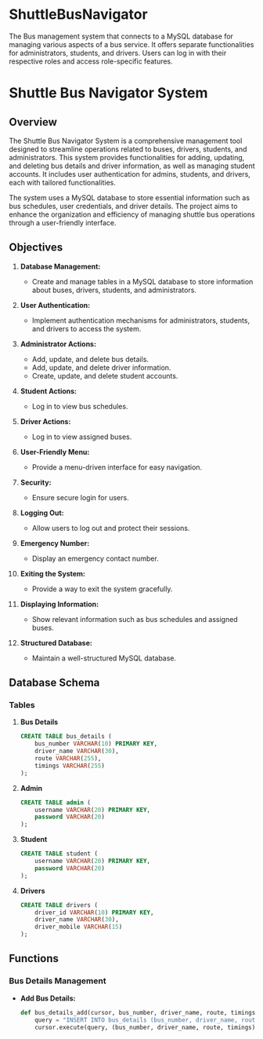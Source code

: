 # ShuttleBusNavigator
The Bus management system that connects to a MySQL database for managing various aspects of a bus service. It offers separate functionalities for administrators, students, and drivers. Users can log in with their respective roles and access role-specific features.



# Shuttle Bus Navigator System

## Overview

The Shuttle Bus Navigator System is a comprehensive management tool designed to streamline operations related to buses, drivers, students, and administrators. This system provides functionalities for adding, updating, and deleting bus details and driver information, as well as managing student accounts. It includes user authentication for admins, students, and drivers, each with tailored functionalities.

The system uses a MySQL database to store essential information such as bus schedules, user credentials, and driver details. The project aims to enhance the organization and efficiency of managing shuttle bus operations through a user-friendly interface.

## Objectives

1. **Database Management:**
   - Create and manage tables in a MySQL database to store information about buses, drivers, students, and administrators.

2. **User Authentication:**
   - Implement authentication mechanisms for administrators, students, and drivers to access the system.

3. **Administrator Actions:**
   - Add, update, and delete bus details.
   - Add, update, and delete driver information.
   - Create, update, and delete student accounts.

4. **Student Actions:**
   - Log in to view bus schedules.

5. **Driver Actions:**
   - Log in to view assigned buses.

6. **User-Friendly Menu:**
   - Provide a menu-driven interface for easy navigation.

7. **Security:**
   - Ensure secure login for users.

8. **Logging Out:**
   - Allow users to log out and protect their sessions.

9. **Emergency Number:**
   - Display an emergency contact number.

10. **Exiting the System:**
    - Provide a way to exit the system gracefully.

11. **Displaying Information:**
    - Show relevant information such as bus schedules and assigned buses.

12. **Structured Database:**
    - Maintain a well-structured MySQL database.

## Database Schema

### Tables

1. **Bus Details**

    ```sql
    CREATE TABLE bus_details (
        bus_number VARCHAR(10) PRIMARY KEY,
        driver_name VARCHAR(30),
        route VARCHAR(255),
        timings VARCHAR(255)
    );
    ```

2. **Admin**

    ```sql
    CREATE TABLE admin (
        username VARCHAR(20) PRIMARY KEY,
        password VARCHAR(20)
    );
    ```

3. **Student**

    ```sql
    CREATE TABLE student (
        username VARCHAR(20) PRIMARY KEY,
        password VARCHAR(20)
    );
    ```

4. **Drivers**

    ```sql
    CREATE TABLE drivers (
        driver_id VARCHAR(10) PRIMARY KEY,
        driver_name VARCHAR(30),
        driver_mobile VARCHAR(15)
    );
    ```

## Functions

### Bus Details Management

- **Add Bus Details:**
  ```python
  def bus_details_add(cursor, bus_number, driver_name, route, timings):
      query = "INSERT INTO bus_details (bus_number, driver_name, route, timings) VALUES (%s, %s, %s, %s)"
      cursor.execute(query, (bus_number, driver_name, route, timings))
